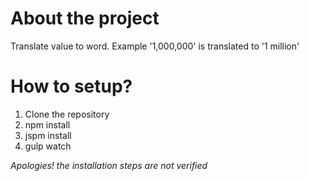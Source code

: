 # About the project
Translate value to word. Example '1,000,000' is translated to '1 million'

# How to setup?

1. Clone the repository
2. npm install
3. jspm install
3. gulp watch

*Apologies! the installation steps are not verified*
